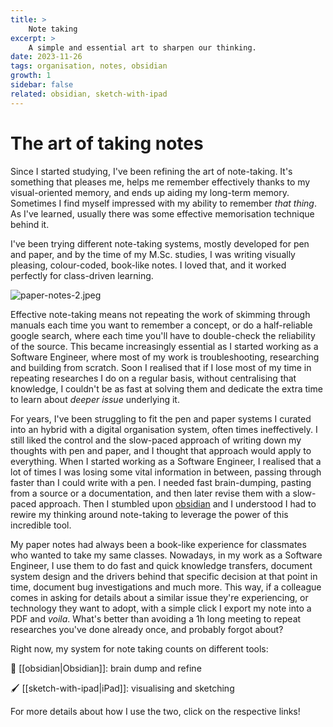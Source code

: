 ```yaml
---
title: >
    Note taking
excerpt: >
    A simple and essential art to sharpen our thinking.
date: 2023-11-26
tags: organisation, notes, obsidian
growth: 1
sidebar: false
related: obsidian, sketch-with-ipad
---
```

# The art of taking notes

Since I started studying, I've been refining the art of note-taking. It's something that pleases me, helps me remember effectively thanks to my visual-oriented memory, and ends up aiding my long-term memory.
Sometimes I find myself impressed with my ability to remember _that thing_. As I've learned, usually there was some effective memorisation technique behind it.

I've been trying different note-taking systems, mostly developed for pen and paper, and by the time of my M.Sc. studies, I was writing visually pleasing, colour-coded, book-like notes. I loved that, and it worked perfectly for class-driven learning.

![paper-notes-2.jpeg](/assets/paper-notes-2.jpeg)

Effective note-taking means not repeating the work of skimming through manuals each time you want to remember a concept, or do a half-reliable google search, where each time you'll have to double-check the reliability of the source.
This became increasingly essential as I started working as a Software Engineer, where most of my work is troubleshooting, researching and building from scratch. Soon I realised that if I lose most of my time in repeating researches I do on a regular basis, without centralising that knowledge, I couldn't be as fast at solving them and dedicate the extra time to learn about _deeper issue_ underlying it.

For years, I've been struggling to fit the pen and paper systems I curated into an hybrid with a digital organisation system, often times ineffectively. I still liked the control and the slow-paced approach of writing down my thoughts with pen and paper, and I thought that approach would apply to everything.
When I started working as a Software Engineer, I realised that a lot of times I was losing some vital information in between, passing through faster than I could write with a pen.
I needed fast brain-dumping, pasting from a source or a documentation, and then later revise them with a slow-paced approach. Then I stumbled upon [obsidian](https://obsidian.md/) and I understood I had to rewire my thinking around note-taking to leverage the power of this incredible tool.

My paper notes had always been a book-like experience for classmates who wanted to take my same classes. Nowadays, in my work as a Software Engineer, I use them to do fast and quick knowledge transfers, document system design and the drivers behind that specific decision at that point in time, document bug investigations and much more. This way, if a colleague comes in asking for details about a similar issue they're experiencing, or technology they want to adopt, with a simple click I export my note into a PDF and _voila_. What's better than avoiding a 1h long meeting to repeat researches you've done already once, and probably forgot about?

Right now, my system for note taking counts on different tools:

🧠 [[obsidian|Obsidian]]: brain dump and refine 

🖌️ [[sketch-with-ipad|iPad]]: visualising and sketching

For more details about how I use the two, click on the respective links!